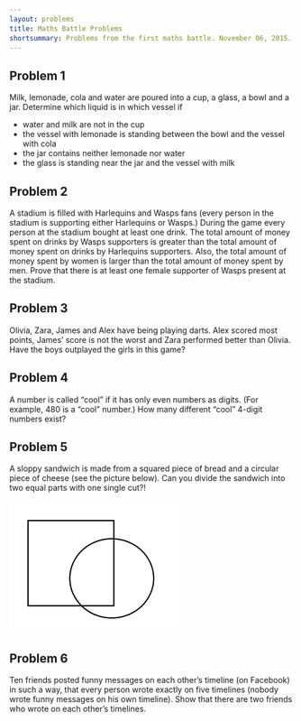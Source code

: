 ```yaml
---
layout: problems
title: Maths Battle Problems
shortsummary: Problems from the first maths battle. November 06, 2015. The Royal Grammar School for Boys in High Wycombe.
---
```


Problem 1
---------

Milk, lemonade, cola and water are poured into a cup, a glass, a 
bowl and a jar. Determine which liquid is in which vessel if

* water and milk are not in the cup
* the vessel with lemonade is standing between the bowl and the vessel with cola
* the jar contains neither lemonade nor water
* the glass is standing near the jar and the vessel with milk

Problem 2
---------

A stadium is filled with Harlequins and Wasps fans (every person 
in the stadium is supporting either Harlequins or Wasps.) During the 
game every person at the stadium bought at least one drink. The total 
amount of money spent on drinks by Wasps supporters is greater than the 
total amount of money spent on drinks by Harlequins supporters. Also, 
the total amount of money spent by women is larger than the total amount 
of money spent by men. Prove that there is at least one female 
supporter of Wasps present at the stadium.

Problem 3
---------

Olivia, Zara, James and Alex have being playing darts. Alex scored most 
points, James’ score is not the worst and Zara performed better than Olivia. 
Have the boys outplayed the girls in this game?

Problem 4
---------

A number is called “cool” if it has only even numbers as digits. 
(For example, 480 is a “cool” number.) How many different “cool” 4-digit numbers exist?

Problem 5
---------

A sloppy sandwich is made from a squared piece of bread and a circular 
piece of cheese (see the picture below). Can you divide the sandwich 
into two equal parts with one single cut?!

![](2015_11_06_hw_pic1.png)

Problem 6
---------

Ten friends posted funny messages on each other’s timeline (on Facebook) 
in such a way, that every person wrote exactly on five timelines (nobody 
wrote funny messages on his own timeline). Show that there are two 
friends who wrote on each other’s timelines.